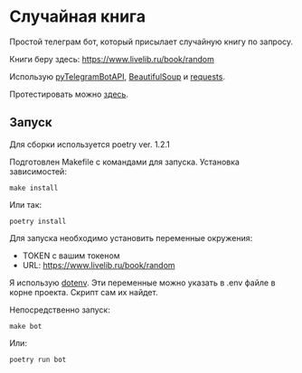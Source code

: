 # Случайная книга

Простой телеграм бот, который присылает случайную книгу по запросу.

Книги беру здесь: https://www.livelib.ru/book/random

Использую [pyTelegramBotAPI](https://github.com/eternnoir/pyTelegramBotAPI), 
[BeautifulSoup](https://pypi.org/project/beautifulsoup4/) и 
[requests](https://pypi.org/project/requests/). 

Протестировать можно [здесь](https://t.me/RandomBookBot).

## Запуск

Для сборки используется poetry ver. 1.2.1

Подготовлен Makefile с командами для запуска.
Установка зависимостей:
```commandline
make install
```
Или так:
```commandline
poetry install
```

Для запуска необходимо установить переменные окружения:
- TOKEN с вашим токеном
- URL: https://www.livelib.ru/book/random

Я использую [dotenv](https://pypi.org/project/python-dotenv/). 
Эти переменные можно указать в .env файле в корне проекта. 
Скрипт сам их найдет.

Непосредственно запуск:
```commandline
make bot
```
Или:
```commandline
poetry run bot
```